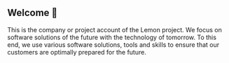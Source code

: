 ## Welcome 👋

This is the company or project account of the Lemon project. We focus on software solutions of the future with the technology of tomorrow. To this end, we use various software solutions, tools and skills to ensure that our customers are optimally prepared for the future.
